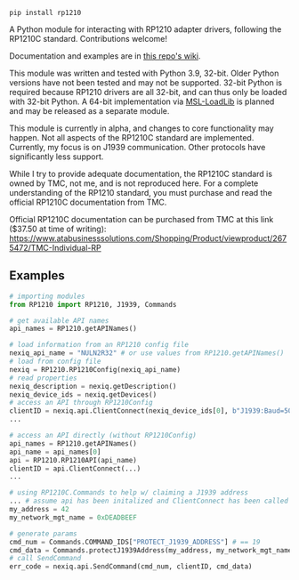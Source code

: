 ```
pip install rp1210
```
A Python module for interacting with RP1210 adapter drivers, following the RP1210C standard.
Contributions welcome!

Documentation and examples are in [this repo's wiki](https://github.com/dfieschko/RP1210/wiki).

This module was written and tested with Python 3.9, 32-bit. Older Python versions have not been
tested and may not be supported. 32-bit Python is required because RP1210 drivers are all 32-bit,
and can thus only be loaded with 32-bit Python. A 64-bit implementation via
[MSL-LoadLib](https://github.com/MSLNZ/msl-loadlib) is planned and may be released as a separate
module.

This module is currently in alpha, and changes to core functionality may happen. Not all aspects
of the RP1210C standard are implemented. Currently, my focus is on J1939 communication. Other
protocols have significantly less support.

While I try to provide adequate documentation, the RP1210C standard is owned by TMC, not me, and is
not reproduced here. For a complete understanding of the RP1210 standard, you must purchase and
read the official RP1210C documentation from TMC.

Official RP1210C documentation can be purchased from TMC at this link ($37.50 at time of writing):
    https://www.atabusinesssolutions.com/Shopping/Product/viewproduct/2675472/TMC-Individual-RP

## Examples

```python
# importing modules
from RP1210 import RP1210, J1939, Commands
```

```python
# get available API names
api_names = RP1210.getAPINames()
```

```python
# load information from an RP1210 config file
nexiq_api_name = "NULN2R32" # or use values from RP1210.getAPINames()
# load from config file
nexiq = RP1210.RP1210Config(nexiq_api_name)
# read properties
nexiq_description = nexiq.getDescription()
nexiq_device_ids = nexiq.getDevices()
# access an API through RP1210Config
clientID = nexiq.api.ClientConnect(nexiq_device_ids[0], b"J1939:Baud=500")
...
```

```python
# access an API directly (without RP1210Config)
api_names = RP1210.getAPINames()
api_name = api_names[0]
api = RP1210.RP1210API(api_name)
clientID = api.ClientConnect(...)
...
```

```python
# using RP1210C.Commands to help w/ claiming a J1939 address
... # assume api has been initalized and ClientConnect has been called
my_address = 42
my_network_mgt_name = 0xDEADBEEF

# generate params
cmd_num = Commands.COMMAND_IDS["PROTECT_J1939_ADDRESS"] # == 19
cmd_data = Commands.protectJ1939Address(my_address, my_network_mgt_name)
# call SendCommand
err_code = nexiq.api.SendCommand(cmd_num, clientID, cmd_data)
```
